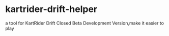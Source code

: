 # kartrider-drift-helper
a tool for KartRider Drift Closed Beta Development Version,make it easier to play
